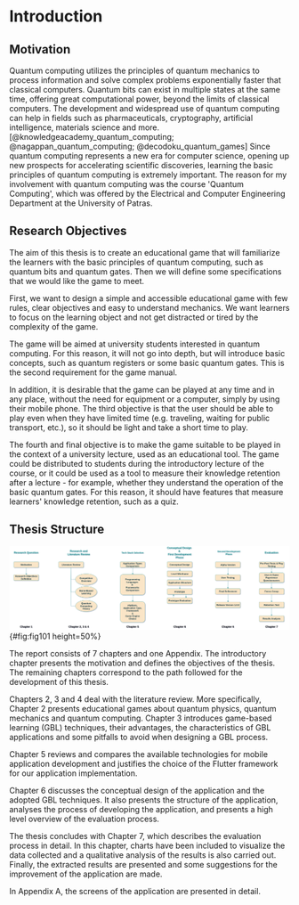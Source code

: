 # Introduction

## Motivation

Quantum computing utilizes the principles of quantum mechanics to process information and solve complex problems exponentially faster that classical computers. Quantum bits can exist in multiple states at the same time, offering great computational power, beyond the limits of classical computers. The development and widespread use of quantum computing can help in fields such as pharmaceuticals, cryptography, artificial intelligence, materials science and more. [@knowledgeacademy_quantum_computing; @nagappan_quantum_computing; @decodoku_quantum_games] Since quantum computing represents a new era for computer science, opening up new prospects for accelerating scientific discoveries, learning the basic principles of quantum computing is extremely important. The reason for my involvement with quantum computing was the course \'Quantum Computing\', which was offered by the Electrical and Computer Engineering Department at the University of Patras.

## Research Objectives

The aim of this thesis is to create an educational game that will familiarize the learners with the basic principles of quantum computing, such as quantum bits and quantum gates. Then we will define some specifications that we would like the game to meet.

First, we want to design a simple and accessible educational game with few rules, clear objectives and easy to understand mechanics. We want learners to focus on the learning object and not get distracted or tired by the complexity of the game.

The game will be aimed at university students interested in quantum computing. For this reason, it will not go into depth, but will introduce basic concepts, such as quantum registers or some basic quantum gates. This is the second requirement for the game manual.

In addition, it is desirable that the game can be played at any time and in any place, without the need for equipment or a computer, simply by using their mobile phone. The third objective is that the user should be able to play even when they have limited time (e.g. traveling, waiting for public transport, etc.), so it should be light and take a short time to play.

The fourth and final objective is to make the game suitable to be played in the context of a university lecture, used as an educational tool. The game could be distributed to students during the introductory lecture of the course, or it could be used as a tool to measure their knowledge retention after a lecture - for example, whether they understand the operation of the basic quantum gates. For this reason, it should have features that measure learners\' knowledge retention, such as a quiz.

## Thesis Structure

![Thesis Structure.](chapter-1/image001_thesis_structure.png){#fig:fig101 height=50%}

The report consists of 7 chapters and one Appendix. The introductory chapter presents the motivation and defines the objectives of the thesis. The remaining chapters correspond to the path followed for the development of this thesis.

Chapters 2, 3 and 4 deal with the literature review. More specifically, Chapter 2 presents educational games about quantum physics, quantum mechanics and quantum computing. Chapter 3 introduces game-based learning (GBL) techniques, their advantages, the characteristics of GBL applications and some pitfalls to avoid when designing a GBL process.

Chapter 5 reviews and compares the available technologies for mobile application development and justifies the choice of the Flutter framework for our application implementation.

Chapter 6 discusses the conceptual design of the application and the adopted GBL techniques. It also presents the structure of the application, analyses the process of developing the application, and presents a high level overview of the evaluation process.

The thesis concludes with Chapter 7, which describes the evaluation process in detail. In this chapter, charts have been included to visualize the data collected and a qualitative analysis of the results is also carried out. Finally, the extracted results are presented and some suggestions for the improvement of the application are made.

In Appendix A, the screens of the application are presented in detail.

